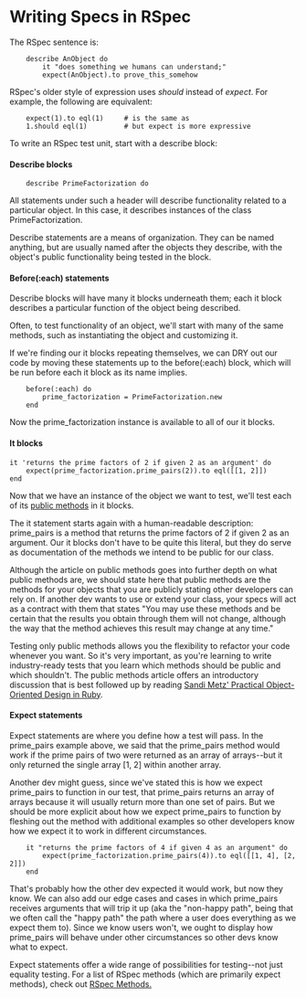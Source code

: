# Writing Specs in RSpec

The RSpec sentence is: 

		describe AnObject do
			it "does something we humans can understand;"
			expect(AnObject).to prove_this_somehow

RSpec's older style of expression uses _should_ instead of _expect_. For example, the following are equivalent:

		expect(1).to eql(1)		# is the same as
		1.should eql(1)			# but expect is more expressive
		
To write an RSpec test unit, start with a describe block:

#### Describe blocks

		describe PrimeFactorization do
		
All statements under such a header will describe functionality related to a particular object. In this case, it describes instances of the class PrimeFactorization.

Describe statements are a means of organization. They can be named anything, but are usually named after the objects they describe, with the object's public functionality being tested in the block.

#### Before(:each) statements

Describe blocks will have many it blocks underneath them; each it block describes a particular function of the object being described.

Often, to test functionality of an object, we'll start with many of the same methods, such as instantiating the object and customizing it. 

If we're finding our it blocks repeating themselves, we can DRY out our code by moving these statements up to the before(:each) block, which will be run before each it block as its name implies. 

		before(:each) do
			prime_factorization = PrimeFactorization.new
		end

Now the prime_factorization instance is available to all of our it blocks. 

#### It blocks

	it 'returns the prime factors of 2 if given 2 as an argument' do
		expect(prime_factorization.prime_pairs(2)).to eql([[1, 2]])
	end

Now that we have an instance of the object we want to test, we'll test each of its [public methods](google.com) in it blocks.

The it statement starts again with a human-readable description: prime_pairs is a method that returns the prime factors of 2 if given 2 as an argument. Our it blocks don't have to be quite this literal, but they do serve as documentation of the methods we intend to be public for our class. 

Although the article on public methods goes into further depth on what public methods are, we should state here that public methods are the methods for your objects that you are publicly stating other developers can rely on. If another dev wants to use or extend your class, your specs will act as a contract with them that states "You may use these methods and be certain that the results you obtain through them will not change, although the way that the method achieves this result may change at any time."

Testing only public methods allows you the flexibility to refactor your code whenever you want. So it's very important, as you're learning to write industry-ready tests that you learn which methods should be public and which shouldn't. The public methods article offers an introductory discussion that is best followed up by reading [Sandi Metz' Practical Object-Oriented Design in Ruby](http://www.amazon.com/Practical-Object-Oriented-Design-Ruby-Addison-Wesley/dp/0321721330/ref=sr_1_1?ie=UTF8&qid=1369765590&sr=8-1&keywords=sandi+metz).

#### Expect statements

Expect statements are where you define how a test will pass. In the prime_pairs example above, we said that the prime_pairs method would work if the prime pairs of two were returned as an array of arrays--but it only returned the single array [1, 2] within another array. 

Another dev might guess, since we've stated this is how we expect prime_pairs to function in our test, that prime_pairs returns an array of arrays because it will usually return more than one set of pairs. But we should be more explicit about how we expect prime_pairs to function by fleshing out the method with additional examples so other developers know how we expect it to work in different circumstances.

		it "returns the prime factors of 4 if given 4 as an argument" do
			expect(prime_factorization.prime_pairs(4)).to eql([[1, 4], [2, 2]])
		end
		
That's probably how the other dev expected it would work, but now they know. We can also add our edge cases and cases in which prime_pairs receives arguments that will trip it up (aka the "non-happy path", being that we often call the "happy path" the path where a user does everything as we expect them to). Since we know users won't, we ought to display how prime_pairs will behave under other circumstances so other devs know what to expect. 

Expect statements offer a wide range of possibilities for testing--not just equality testing. For a list of RSpec methods (which are primarily expect methods), check out [RSpec Methods.](google.com)


		
		
		

